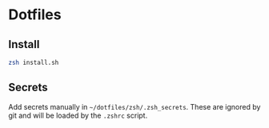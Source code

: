 # Dotfiles

## Install

```zsh
zsh install.sh
```

## Secrets
Add secrets manually in `~/dotfiles/zsh/.zsh_secrets`.
These are ignored by git and will be loaded by the `.zshrc` script.
